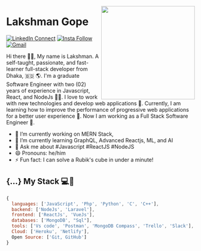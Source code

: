 <!--
### Hi there 👋🏻

**lgope/lgope** is a ✨ _special_ ✨ repository because its `README.md` (this file) appears on your GitHub profile.

Here are some ideas to get you started:

- 🔭 I’m currently working on ...
- 🌱 I’m currently learning ...
- 👯 I’m looking to collaborate on ...
- 🤔 I’m looking for help with ...
- 💬 Ask me about ...
- 📫 How to reach me: ...
- 😄 Pronouns: ...
- ⚡ Fun fact: ...
-->

<a target="_blank" href="https://lakshmandev.netlify.app/"><img width="250" align="right" src="https://user-images.githubusercontent.com/58518192/87162442-bf3e8180-c2e7-11ea-9f2a-53a50306b7ce.gif"></a>

# Lakshman Gope

[![LinkedIn Connect](https://img.shields.io/badge/%20-Connect-black?color=14171A&labelColor=212121&logo=linkedin&logoColor=ffcc80)](https://www.linkedin.com/in/lgope/)
[![Insta Follow](https://img.shields.io/badge/%20-Follow-black?color=14171A&labelColor=d81b60&logo=instagram&logoColor=ffffff)](https://www.instagram.com/lgopeofficial/)
[![Gmail](https://img.shields.io/badge/%20-Send%20Mail-black?color=14171A&labelColor=ef5350&logo=gmail&logoColor=ffffff)](mailto:lakshman.gope2@gmail.com?subject=From%20GitHub&cc=lakshman.gope2@gmail.com&body=Hi,%20there.%20Found%20you%20from%20GitHub.)

Hi there 👋🏻, My name is Lakshman. A self-taught, passionate, and fast-learner full-stack developer from Dhaka, 🇧🇩 🌎. I'm a graduate Software Engineer with two (02) years of experience in Javascript, React, and NodeJs 👨‍🎓. I love to work with new technologies and develop web applications 🔭. Currently, I am learning how to improve the performance of progressive web applications for a better user experience 🌱. Now I am working as a Full Stack Software Engineer 🚀.

- 🔭 I’m currently working on MERN Stack,
- 🌱 I’m currently learning GraphQL, Advanced Reactjs, ML, and AI
- 💬 Ask me about #Javascript #ReactJS #NodeJS
- 😄 Pronouns: he/him
- ⚡ Fun fact: I can solve a Rubik's cube in under a minute!

## {...} My Stack 💻🚀

```js
{
  languages: ['JavaScript', 'Php', 'Python', 'C', 'C++'],
  backend: ['NodeJs', 'Laravel'],
  frontend: ['ReactJs', 'VueJs'],
  databases: ['MongoDB', "Sql"],
  tools: ['Vs code', 'Postman', 'MongoDB Compass', 'Trello', 'Slack'],
  Cloud: ['Heroku', 'Netlify'],
  Open Source: ['Git, GitHub']
}
```

<!-- <img src="https://github-readme-stats.vercel.app/api/?username=lgope&show_icons=true&title_color=#454441&icon_color=79ff97&text_color=#454441&bg_color=#dedcd7"> -->
